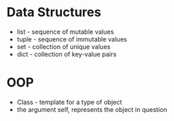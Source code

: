 # Data Structures 

- list - sequence of mutable values 
- tuple - sequence of immutable values 
- set - collection of unique values 
- dict - collection of key-value pairs 

# OOP

- Class - template for a type of object
- the argument self, represents the object in question
